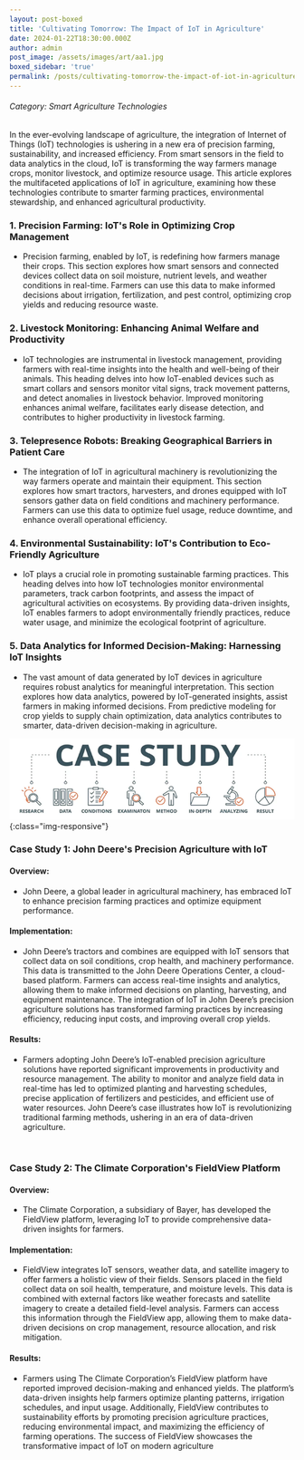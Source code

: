 ```yaml
---
layout: post-boxed
title: 'Cultivating Tomorrow: The Impact of IoT in Agriculture'
date: 2024-01-22T18:30:00.000Z
author: admin
post_image: /assets/images/art/aa1.jpg
boxed_sidebar: 'true'
permalink: /posts/cultivating-tomorrow-the-impact-of-iot-in-agriculture
---
```


###### Category: Smart Agriculture Technologies

In the ever-evolving landscape of agriculture, the integration of Internet of Things (IoT) technologies is ushering in a new era of precision farming, sustainability, and increased efficiency. From smart sensors in the field to data analytics in the cloud, IoT is transforming the way farmers manage crops, monitor livestock, and optimize resource usage. This article explores the multifaceted applications of IoT in agriculture, examining how these technologies contribute to smarter farming practices, environmental stewardship, and enhanced agricultural productivity.

### 1. Precision Farming: IoT's Role in Optimizing Crop Management

* Precision farming, enabled by IoT, is redefining how farmers manage their crops. This section explores how smart sensors and connected devices collect data on soil moisture, nutrient levels, and weather conditions in real-time. Farmers can use this data to make informed decisions about irrigation, fertilization, and pest control, optimizing crop yields and reducing resource waste.

### 2. Livestock Monitoring: Enhancing Animal Welfare and Productivity

* IoT technologies are instrumental in livestock management, providing farmers with real-time insights into the health and well-being of their animals. This heading delves into how IoT-enabled devices such as smart collars and sensors monitor vital signs, track movement patterns, and detect anomalies in livestock behavior. Improved monitoring enhances animal welfare, facilitates early disease detection, and contributes to higher productivity in livestock farming.

### 3. Telepresence Robots: Breaking Geographical Barriers in Patient Care

* The integration of IoT in agricultural machinery is revolutionizing the way farmers operate and maintain their equipment. This section explores how smart tractors, harvesters, and drones equipped with IoT sensors gather data on field conditions and machinery performance. Farmers can use this data to optimize fuel usage, reduce downtime, and enhance overall operational efficiency.

### 4. Environmental Sustainability: IoT's Contribution to Eco-Friendly Agriculture

* IoT plays a crucial role in promoting sustainable farming practices. This heading delves into how IoT technologies monitor environmental parameters, track carbon footprints, and assess the impact of agricultural activities on ecosystems. By providing data-driven insights, IoT enables farmers to adopt environmentally friendly practices, reduce water usage, and minimize the ecological footprint of agriculture.

### 5. Data Analytics for Informed Decision-Making: Harnessing IoT Insights

* The vast amount of data generated by IoT devices in agriculture requires robust analytics for meaningful interpretation. This section explores how data analytics, powered by IoT-generated insights, assist farmers in making informed decisions. From predictive modeling for crop yields to supply chain optimization, data analytics contributes to smarter, data-driven decision-making in agriculture.

![Image Using Kramdown](/assets/images/art/case.png){:class="img-responsive"}

### Case Study 1: John Deere's Precision Agriculture with IoT

#### Overview:

* John Deere, a global leader in agricultural machinery, has embraced IoT to enhance precision farming practices and optimize equipment performance.

#### Implementation:

* John Deere’s tractors and combines are equipped with IoT sensors that collect data on soil conditions, crop health, and machinery performance. This data is transmitted to the John Deere Operations Center, a cloud-based platform. Farmers can access real-time insights and analytics, allowing them to make informed decisions on planting, harvesting, and equipment maintenance. The integration of IoT in John Deere’s precision agriculture solutions has transformed farming practices by increasing efficiency, reducing input costs, and improving overall crop yields.

#### Results:

* Farmers adopting John Deere’s IoT-enabled precision agriculture solutions have reported significant improvements in productivity and resource management. The ability to monitor and analyze field data in real-time has led to optimized planting and harvesting schedules, precise application of fertilizers and pesticides, and efficient use of water resources. John Deere’s case illustrates how IoT is revolutionizing traditional farming methods, ushering in an era of data-driven agriculture.

<br>

### Case Study 2: The Climate Corporation's FieldView Platform

#### Overview:

* The Climate Corporation, a subsidiary of Bayer, has developed the FieldView platform, leveraging IoT to provide comprehensive data-driven insights for farmers.

#### Implementation:

* FieldView integrates IoT sensors, weather data, and satellite imagery to offer farmers a holistic view of their fields. Sensors placed in the field collect data on soil health, temperature, and moisture levels. This data is combined with external factors like weather forecasts and satellite imagery to create a detailed field-level analysis. Farmers can access this information through the FieldView app, allowing them to make data-driven decisions on crop management, resource allocation, and risk mitigation.

#### Results:

* Farmers using The Climate Corporation’s FieldView platform have reported improved decision-making and enhanced yields. The platform’s data-driven insights help farmers optimize planting patterns, irrigation schedules, and input usage. Additionally, FieldView contributes to sustainability efforts by promoting precision agriculture practices, reducing environmental impact, and maximizing the efficiency of farming operations. The success of FieldView showcases the transformative impact of IoT on modern agriculture
